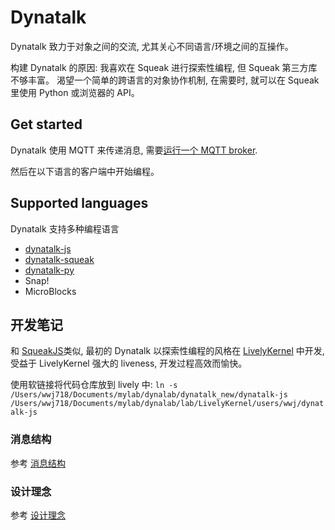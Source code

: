 # Dynatalk

Dynatalk 致力于对象之间的交流, 尤其关心不同语言/环境之间的互操作。

构建 Dynatalk 的原因: 我喜欢在 Squeak 进行探索性编程, 但 Squeak 第三方库不够丰富。 渴望一个简单的跨语言的对象协作机制, 在需要时, 就可以在 Squeak里使用 Python 或浏览器的 API。

## Get started

Dynatalk 使用 MQTT 来传递消息, 需要[运行一个 MQTT broker](./mqtt/readme.md).

然后在以下语言的客户端中开始编程。

## Supported languages

Dynatalk 支持多种编程语言

- [dynatalk-js](https://github.com/wwj718/dynatalk-js)
- [dynatalk-squeak](https://github.com/wwj718/dynatalk-squeak)
- [dynatalk-py](https://github.com/wwj718/dynatalk-py)
- Snap!
- MicroBlocks

## 开发笔记

<!--"软件只是心智成熟的副产品", 思考本身是更重要的, 记录它们-->

和 [SqueakJS](https://github.com/codefrau/SqueakJS)类似, 最初的 Dynatalk 以探索性编程的风格在 [LivelyKernel](https://github.com/LivelyKernel/LivelyKernel) 中开发, 受益于 LivelyKernel 强大的 liveness, 开发过程高效而愉快。

使用软链接将代码仓库放到 lively 中: `ln -s /Users/wwj718/Documents/mylab/dynalab/dynatalk_new/dynatalk-js /Users/wwj718/Documents/mylab/dynalab/lab/LivelyKernel/users/wwj/dynatalk-js`

### 消息结构

参考 [消息结构](./docs/消息结构.md)

### 设计理念

参考 [设计理念](./docs/设计理念.md)

